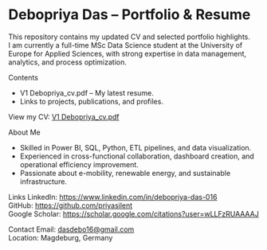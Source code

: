 # Debopriya Das – Portfolio & Resume

This repository contains my updated CV and selected portfolio highlights.  
I am currently a full-time MSc Data Science student at the University of Europe for Applied Sciences, with strong expertise in data management, analytics, and process optimization.

Contents
- V1 Debopriya_cv.pdf – My latest resume.
- Links to projects, publications, and profiles.

View my CV: [V1 Debopriya_cv.pdf](V1%20Debopriya_cv.pdf)

About Me
- Skilled in Power BI, SQL, Python, ETL pipelines, and data visualization.
- Experienced in cross-functional collaboration, dashboard creation, and operational efficiency improvement.
- Passionate about e-mobility, renewable energy, and sustainable infrastructure.

Links
LinkedIn: https://www.linkedin.com/in/debopriya-das-016  
GitHub: https://github.com/priyasilent  
Google Scholar: https://scholar.google.com/citations?user=wLLFzRUAAAAJ

Contact
Email: dasdebo16@gmail.com  
Location: Magdeburg, Germany
